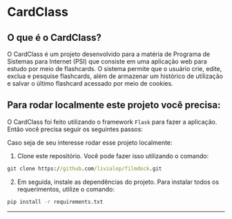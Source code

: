 # CardClass

## O que é o CardClass?
O CardClass é um projeto desenvolvido para a matéria de Programa de Sistemas para Internet (PSI) que consiste em uma aplicação web para estudo por meio de flashcards.
O sistema permite que o usuário crie, edite, exclua e pesquise flashcards, além de armazenar um histórico de utilização e salvar o último flashcard acessado por meio de cookies.

## Para rodar localmente este projeto você precisa:
O CardClass foi feito utilizando o framework ```Flask``` para fazer a aplicação. Então você precisa seguir os seguintes passos:

Caso seja de seu interesse rodar esse projeto localmente:
1. Clone este repositório. Você pode fazer isso utilizando o comando:
```cmd
git clone https://github.com/livialop/filmdock.git
```

2. Em seguida, instale as dependências do projeto. Para instalar todos os requerimentos, utilize o comando:
```cmd
pip install -r requirements.txt
```

---
